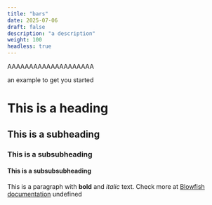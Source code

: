 ```yaml
---
title: "bars"
date: 2025-07-06
draft: false
description: "a description"
weight: 100
headless: true
---
```


AAAAAAAAAAAAAAAAAAAA


 an example to get you started
# This is a heading
## This is a subheading
### This is a subsubheading
#### This is a subsubsubheading
This is a paragraph with **bold** and *italic* text.
Check more at [Blowfish documentation](https://blowfish.page/)
undefined
